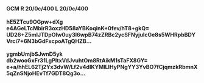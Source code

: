 #### GCM R 20/0c/400 L 20/0c/400
**hE5ZTcu9OGpw+dXg**<br/>**e4AGeLTcMbirR3oxzHD58aYBKoqinK+0fev/hT8+gkQ=**<br/>**UD26+Z5mlJTDpOIw0uy3l6wpB74zZRBc2ycSFNyjuIcGe8s5WHRpbBDYVrci7+6N3bGdFxcpoATgQHZB...**<br/><br/>
**ygmbUmjbSJwnD5yk**<br/>**db2wooGxFr31LgPltxVdJvuhtOm8RtAikM1sTaFX8GY=**<br/>**e+a/hhEL62Tj2Yx3dvW/Lf2v4dlKYMlLlHyPNgYY3YvBO7fCjqmzkRbmnX5qZnSNjoHEvTf7GDT8Qg3o...**